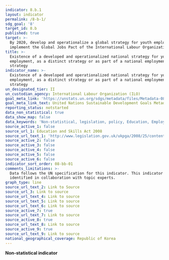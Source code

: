 ```yaml
---
indicator: 8.b.1
layout: indicator
permalink: /8-b-1/
sdg_goal: '8'
target_id: 8.b
published: true
target: >-
  By 2020, develop and operationalize a global strategy for youth employment and
  implement the Global Jobs Pact of the International Labour Organization
title: >-
  Existence of a developed and operationalized national strategy for youth
  employment, as a distinct strategy or as part of a national employment
  strategy
indicator_name: >-
  Existence of a developed and operationalized national strategy for youth
  employment, as a distinct strategy or as part of a national employment
  strategy
un_designated_tier: II
un_custodian_agency: International Labour Organization (ILO)
goal_meta_link: 'https://unstats.un.org/sdgs/metadata/files/Metadata-08-0b-01.pdf'
goal_meta_link_text: United Nations Sustainable Development Goals Metadata (PDF 526 KB)
reporting_status: notstarted
data_non_statistical: true
data_show_map: false
data_keywords: 'Non-statistical, legislation, policy, Education, Employment, skills'
source_active_1: false
source_url_1: Education and Skills Act 2008
source_url_text_1: 'http://www.legislation.gov.uk/ukpga/2008/25/contents'
source_active_2: false
source_active_3: false
source_active_4: false
source_active_5: false
source_active_6: false
indicator_sort_order: 08-bb-01
comments_limitations: >-
  Data follows the UN specification for this indicator. This indicator has been
  identified in collaboration with topic experts.
graph_type: line
source_url_text_2: Link to Source
source_url_3: Link to source
source_url_text_4: Link to source
source_url_text_5: Link to source
source_url_text_6: Link to source
source_active_7: true
source_url_text_7: Link to source
source_active_8: true
source_url_text_8: Link to source
source_active_9: true
source_url_text_9: Link to source
national_geographical_coverage: Republic of Korea
---
```

**Non-statistical indicator**